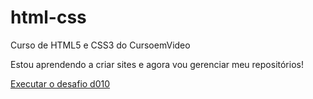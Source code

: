 # html-css
 Curso de HTML5 e CSS3 do CursoemVideo

 Estou aprendendo a criar sites e agora vou gerenciar meu repositórios!


<a href="https://jeffersoneneas.github.io/html-css/desafios/d010/android.html">Executar o desafio d010</a>